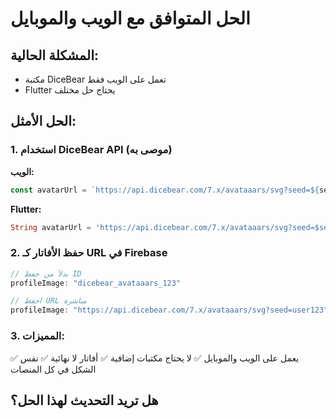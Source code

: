 # الحل المتوافق مع الويب والموبايل

## المشكلة الحالية:
- مكتبة DiceBear تعمل على الويب فقط
- Flutter يحتاج حل مختلف

## الحل الأمثل:

### 1. استخدام DiceBear API (موصى به)
**الويب:**
```javascript
const avatarUrl = `https://api.dicebear.com/7.x/avataaars/svg?seed=${seed}`;
```

**Flutter:**
```dart
String avatarUrl = 'https://api.dicebear.com/7.x/avataaars/svg?seed=$seed';
```

### 2. حفظ الأفاتار كـ URL في Firebase
```javascript
// بدلاً من حفظ ID
profileImage: "dicebear_avataaars_123"

// احفظ URL مباشرة
profileImage: "https://api.dicebear.com/7.x/avataaars/svg?seed=user123"
```

### 3. المميزات:
✅ يعمل على الويب والموبايل
✅ لا يحتاج مكتبات إضافية
✅ أفاتار لا نهائية
✅ نفس الشكل في كل المنصات

## هل تريد التحديث لهذا الحل؟